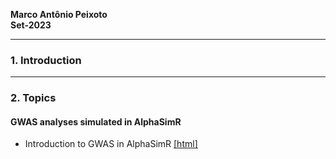 
**Marco Antônio Peixoto**  
**Set-2023**

***
### 1. Introduction


***

### 2. Topics

#### GWAS analyses simulated in AlphaSimR

- Introduction to GWAS in AlphaSimR [[html]](https://htmlpreview.github.io/?https://github.com/marcopxt/marcopxt.github.io/blob/master/talks_teach/Mol_Markers_2023/GWAS.html)
